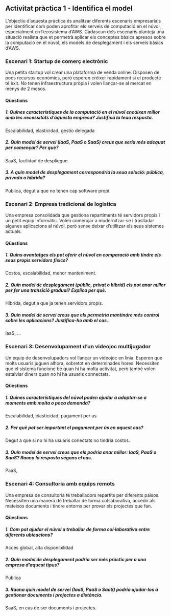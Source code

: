 ## Activitat pràctica 1 - Identifica el model
L’objectiu d’aquesta pràctica és analitzar diferents escenaris empresarials per identificar com poden aprofitar els serveis de computació en el núvol, especialment en l’ecosistema d’AWS. Cadascun dels escenaris planteja una situació realista que et permetrà aplicar els conceptes bàsics apresos sobre la computació en el núvol, els models de desplegament i els serveis bàsics d’AWS. 

### Escenari 1: Startup de comerç electrònic
Una petita startup vol crear una plataforma de venda online. Disposen de pocs recursos econòmics, però esperen créixer ràpidament si el producte té èxit. No tenen infraestructura pròpia i volen llançar-se al mercat en menys de 2 mesos.
#### Qüestions
##### 1. Quines característiques de la computació en el núvol encaixen millor amb les necessitats d’aquesta empresa? Justifica la teua resposta.
Escalabilidad, elasticidad, gestio delegada
##### 2. Quin model de servei (IaaS, PaaS o SaaS) creus que seria més adequat per començar? Per què?
SaaS, facilidad de despliegue
##### 3. A quin model de desplegament correspondria la seua solució: pública, privada o híbrida?
Publica, degut a que no tenen cap software propi.

### Escenari 2: Empresa tradicional de logística
Una empresa consolidada que gestiona repartiments té servidors propis i un petit equip informàtic. Volen començar a modernitzar-se i traslladar algunes aplicacions al núvol, però sense deixar d’utilitzar els seus sistemes actuals.
#### Qüestions
##### 1. Quins avantatges els pot oferir el núvol en comparació amb tindre els seus propis servidors físics?
Costos, escalabilidad, menor manteniment. 
##### 2. Quin model de desplegament (públic, privat o híbrid) els pot anar millor per fer una transició gradual? Explica per què.
Híbrida, degut a que ja tenen servidors propis.
##### 3. Quin model de servei creus que els permetria mantindre més control sobre les aplicacions? Justifica-ho amb el cas.
IaaS, ...

### Escenari 3: Desenvolupament d’un videojoc multijugador
Un equip de desenvolupadors vol llançar un videojoc en línia. Esperen que molts usuaris juguen alhora, sobretot en determinades hores. Necessiten que el sistema funcione bé quan hi ha molta activitat, però també volen estalviar diners quan no hi ha usuaris connectats.
#### Qüestions
##### 1. Quines característiques del núvol poden ajudar a adaptar-se a moments amb molta o poca demanda?
Escalabilidad, elasticidad, pagament per us.
##### 2. Per què pot ser important el pagament per ús en aquest cas?
Degut a que si no hi ha usuaris conectats no tindria costos.
##### 3. Quin model de servei creus que els podria anar millor: IaaS, PaaS o SaaS? Raona la resposta segons el cas.
PaaS,  

### Escenari 4: Consultoria amb equips remots
Una empresa de consultoria té treballadors repartits per diferents països. Necessiten una manera de treballar de forma col·laborativa, accedir als mateixos documents i tindre entorns per provar els projectes que fan.
#### Qüestions
##### 1. Com pot ajudar el núvol a treballar de forma col·laborativa entre diferents ubicacions?
Acces global, alta disponibilidad
##### 2. Quin model de desplegament podria ser més pràctic per a una empresa d’aquest tipus?
Publica
##### 3. Raona quin model de servei (IaaS, PaaS o SaaS) podria ajudar-los a gestionar documents i projectes a distància.
SaaS, en cas de ser documents i projectes.
